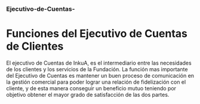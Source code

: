 ### Ejecutivo-de-Cuentas-
# Funciones del Ejecutivo de Cuentas de Clientes 
 El ejecutivo de Cuentas de InkuA, es el intermediario entre las necesidades de los clientes y los servicios de la Fundación.
 La función mas importante del Ejecutivo de Cuentas es mantener un buen proceso de comunicación en la gestión comercial para poder lograr una relación de fidelización con el cliente, y de esta manera conseguir un beneficio mutuo teniendo por objetivo obtener el mayor grado de satisfacción de las dos partes. 
 
 
 

